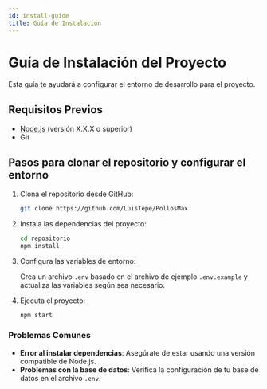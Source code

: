 ```yaml
---
id: install-guide
title: Guía de Instalación
---
```


# Guía de Instalación del Proyecto

Esta guía te ayudará a configurar el entorno de desarrollo para el proyecto.

## Requisitos Previos

- [Node.js](https://nodejs.org/) (versión X.X.X o superior)
- Git

## Pasos para clonar el repositorio y configurar el entorno

1. Clona el repositorio desde GitHub:

    ```bash
    git clone https://github.com/LuisTepe/PollosMax
    ```

2. Instala las dependencias del proyecto:

    ```bash
    cd repositorio
    npm install
    ```

3. Configura las variables de entorno:

    Crea un archivo `.env` basado en el archivo de ejemplo `.env.example` y actualiza las variables según sea necesario.

4. Ejecuta el proyecto:

    ```bash
    npm start
    ```

### Problemas Comunes

- **Error al instalar dependencias**: Asegúrate de estar usando una versión compatible de Node.js.
- **Problemas con la base de datos**: Verifica la configuración de tu base de datos en el archivo `.env`.